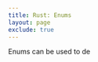 ```yaml
---
title: Rust: Enums
layout: page
exclude: true
---
```


Enums can be used to de
<!--stackedit_data:
eyJoaXN0b3J5IjpbNzIzMzgyNzU5XX0=
-->